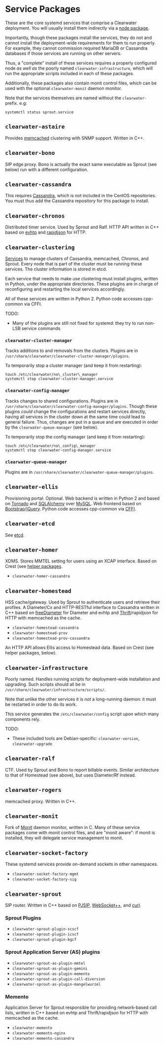 Service Packages
================

These are the core systemd services that comprise a Clearwater deployment. You will usually install
them indirectly via a [node package](node-packages.md).

Importantly, though these packages install the services, they do not and cannot install the
deployment-wide requirements for them to run properly. For example, they cannot commission required
MariaDB or Cassandra databases if those services are running on other servers.

Thus, a "complete" install of these services requires a properly configured node *as well as* the
poorly named `clearwater-infrastructure`, which will run the appropriate scripts included in each of
these packages.

Additionally, these packages also contain monit control files, which can be used with the
optional `clearwater-monit` daemon monitor.

Note that the services themselves are named without the `clearwater-` prefix. e.g:

    systemctl status sprout.service


`clearwater-astaire`
--------------------

Provides [memcached](https://memcached.org/) clustering with SNMP support. Written in C++.


`clearwater-bono`
-----------------

SIP edge proxy. Bono is actually the exact same executable as Sprout (see below) run with a
different configuration.


`clearwater-cassandra`
----------------------

This requires [Cassandra](http://cassandra.apache.org/), which is not included in the CentOS
repositories. You must thus add the Cassandra repository for this package to install.


`clearwater-chronos`
--------------------

Distributed timer service. Used by Sprout and Ralf. HTTP API written in C++ based on
[evhtp](https://github.com/criticalstack/libevhtp) and [rapidjson](http://rapidjson.org/) for HTTP.


`clearwater-clustering`
-----------------------

[Services](http://www.projectclearwater.org/using-etcd-in-project-clearwater-part-ii/) to manage
clusters of Cassandra, memcached, Chronos, and Sprout. Every node that is part of the cluster must
be running these services. The cluster information is stored in etcd.
 
Each service that needs to make use clustering must install plugins, written in Python, under
the appropriate directories. These plugins are in charge of reconfiguring and restarting the local
services accordingly.

All of these services are written in Python 2. Python code accesses cpp-common via CFFI.

TODO:

* Many of the plugins are still not fixed for systemd: they try to run non-LSB service commands

### `clearwater-cluster-manager`

Tracks additions to and removals from the clusters. Plugins are in
`/usr/share/clearwater/clearwater-cluster-manager/plugins`.

To temporarily stop a cluster manager (and keep it from restarting): 

    touch /etc/clearwater/no\_cluster\_manager
    systemctl stop clearwater-cluster-manager.service

### `clearwater-config-manager`

Tracks changes to shared configurations. Plugins are in
`/usr/share/clearwater/clearwater-config-manager/plugins`. Though these plugins *could* change the
configurations and restart services directly, having all services in the cluster down at the same
time could lead to general failure. Thus, changes are put in a queue and are executed in order by
the `clearwater-queue-manager` (see below).

To temporarily stop the config manager (and keep it from restarting): 

    touch /etc/clearwater/no\_config\_manager
    systemctl stop clearwater-config-manager.service

### `clearwater-queue-manager`

Plugins are in
`/usr/share/clearwater/clearwater-queue-manager/plugins`.


`clearwater-ellis`
------------------

Provisioning portal. Optional. Web backend is written in Python 2 and based on
[Tornado](http://www.tornadoweb.org/) and [SQLAlchemy](https://www.sqlalchemy.org/) over
[MySQL](https://www.mysql.com/). Web frontend based on
[Bootstrap](https://getbootstrap.com/)/[jQuery](https://jquery.com/). Python code accesses
cpp-common via [CFFI](https://cffi.readthedocs.io/).


`clearwater-etcd`
-----------------

See [etcd](https://github.com/coreos/etcd).


`clearwater-homer`
------------------

XDMS. Stores MMTEL setting for users using an XCAP interface. Based on Crest (see
[helper packages](helper-packages.md).

* `clearwater-homer-cassandra`


`clearwater-homestead`
----------------------

HSS cache/gateway. Used by Sprout to authenticate users and retrieve their profiles. A Diameter/Cx
and HTTP-RESTful interface to Cassandra written in C++ based on
[freeDiameter](http://www.freediameter.net/) for Diameter and evhtp and
[Thrift](http://thrift.apache.org/)/rapidjson for HTTP with memcached as the cache.


* `clearwater-homestead-cassandra`
* `clearwater-homestead-prov`
* `clearwater-homestead-prov-cassandra`

An HTTP API allows Ellis access to Homestead data. Based on Crest (see helper packages, below).


`clearwater-infrastructure`
---------------------------

Poorly named. Handles running scripts for deployment-wide installation and upgrading. Such scripts
should all be in `/usr/share/clearwater/infrastructure/scripts/`.

Note that unlike the other services it is *not* a long-running daemon: it must be restarted in order
to do its work.

This service generates the `/etc/clearwater/config` script upon which many components rely.

TODO:

* These included tools are Debian-specific: `clearwater-version`, `clearwater-upgrade`


`clearwater-ralf`
-----------------

CTF. Used by Sprout and Bono to report billable events. Similar architecture to that of Homestead
(see above), but uses Diameter/Rf instead.


`clearwater-rogers`
-------------------

memcached proxy. Written in C++.


`clearwater-monit`
------------------

Fork of [Monit](https://mmonit.com/monit/) daemon monitor, written in C. Many of these service
packages come with monit control files, and are "monit aware": if monit is installed, they will
delegate service management to monit.


`clearwater-socket-factory`
---------------------------

These systemd services provide on-demand sockets in other namespaces.

* `clearwater-socket-factory-mgmt`
* `clearwater-socket-factory-sig`


`clearwater-sprout`
-------------------

SIP router. Written in C++ based on [PJSIP](http://www.pjsip.org/),
[WebSocket++](https://www.zaphoyd.com/websocketpp), and [curl](https://curl.haxx.se/).

### Sprout Plugins

* `clearwater-sprout-plugin-scscf`
* `clearwater-sprout-plugin-icscf`
* `clearwater-sprout-plugin-bgcf`

### Sprout Application Server (AS) plugins

* `clearwater-sprout-as-plugin-mmtel`
* `clearwater-sprout-as-plugin-gemini`
* `clearwater-sprout-as-plugin-memento`
* `clearwater-sprout-as-plugin-call-diversion`
* `clearwater-sprout-as-plugin-mangelwurzel`

### Memento

Application Server for Sprout responsible for providing network-based call lists, written in C++
based on evhtp and Thrift/rapidjson for HTTP with memcached as the cache.

* `clearwater-memento`
* `clearwater-memento-nginx`
* `clearwater-memento-cassandra`
